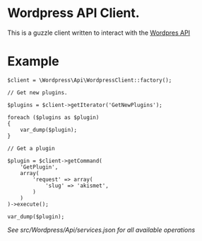 # Wordpress API Client.

This is a guzzle client written to interact with the [Wordpres API](https://codex.wordpress.org/WordPress.org_API)

# Example

    $client = \Wordpress\Api\WordpressClient::factory();

    // Get new plugins.

    $plugins = $client->getIterator('GetNewPlugins');

    foreach ($plugins as $plugin)
    {
        var_dump($plugin);
    }

    // Get a plugin

    $plugin = $client->getCommand(
        'GetPlugin',
        array(
            'request' => array(
                'slug' => 'akismet',
            )
        )
    )->execute();

    var_dump($plugin);

_See src/Wordpress/Api/services.json for all available operations_
